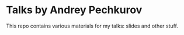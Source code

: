 # Talks by Andrey Pechkurov

This repo contains various materials for my talks: slides and other stuff.
